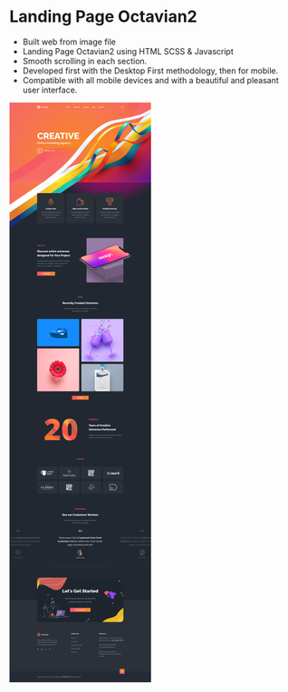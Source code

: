 # Landing Page Octavian2

- Built web from image file
- Landing Page Octavian2 using HTML SCSS & Javascript
- Smooth scrolling in each section.
- Developed first with the Desktop First methodology, then for mobile.
- Compatible with all mobile devices and with a beautiful and pleasant user interface.

![preview img](/preview.png)
